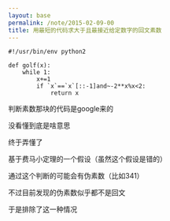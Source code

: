```yaml
---
layout: base
permalink: /note/2015-02-09-00
title: 用最短的代码求大于且最接近给定数字的回文素数
---
```


    #!/usr/bin/env python2

    def golf(x):
        while 1:
            x+=1
            if `x`==`x`[::-1]and~-2**x%x<2:
                return x

判断素数那块的代码是google来的

没看懂到底是啥意思

终于弄懂了

基于费马小定理的一个假设（虽然这个假设是错的）

通过这个判断的可能会有伪素数（比如341）

不过目前发现的伪素数似乎都不是回文

于是排除了这一种情况